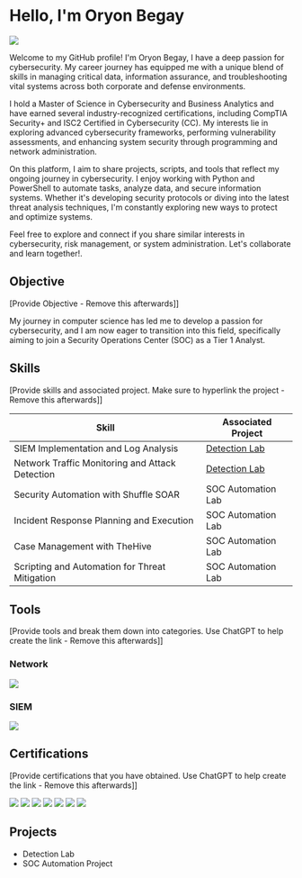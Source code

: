 # Hello, I'm Oryon Begay
<a href="https://www.linkedin.com/in/oryonbegay/"><img src="https://img.shields.io/badge/-LinkedIn-0072b1?&style=for-the-badge&logo=linkedin&logoColor=white" /></a>

Welcome to my GitHub profile! I'm Oryon Begay, I have a deep passion for cybersecurity. My career journey has equipped me with a unique blend of skills in managing critical data, information assurance, and troubleshooting vital systems across both corporate and defense environments.

I hold a Master of Science in Cybersecurity and Business Analytics and have earned several industry-recognized certifications, including CompTIA Security+ and ISC2 Certified in Cybersecurity (CC). My interests lie in exploring advanced cybersecurity frameworks, performing vulnerability assessments, and enhancing system security through programming and network administration.

On this platform, I aim to share projects, scripts, and tools that reflect my ongoing journey in cybersecurity. I enjoy working with Python and PowerShell to automate tasks, analyze data, and secure information systems. Whether it's developing security protocols or diving into the latest threat analysis techniques, I'm constantly exploring new ways to protect and optimize systems.

Feel free to explore and connect if you share similar interests in cybersecurity, risk management, or system administration. Let's collaborate and learn together!.

## Objective
[Provide Objective - Remove this afterwards]]

My journey in computer science has led me to develop a passion for cybersecurity, and I am now eager to transition into this field, specifically aiming to join a Security Operations Center (SOC) as a Tier 1 Analyst.

## Skills
[Provide skills and associated project. Make sure to hyperlink the project - Remove this afterwards]]

| Skill                                         | Associated Project         |
|-----------------------------------------------|----------------------------|
| SIEM Implementation and Log Analysis          | <a href="https://google.com">Detection Lab</a>|
| Network Traffic Monitoring and Attack Detection | <a href="https://google.com">Detection Lab</a>|
| Security Automation with Shuffle SOAR         | SOC Automation Lab|
| Incident Response Planning and Execution      | SOC Automation Lab|
| Case Management with TheHive                  | SOC Automation Lab|
| Scripting and Automation for Threat Mitigation | SOC Automation Lab|

## Tools
[Provide tools and break them down into categories. Use ChatGPT to help create the link - Remove this afterwards]]

### Network
<div>
    <img src="https://img.shields.io/badge/-Wireshark-1679A7?&style=for-the-badge&logo=Wireshark&logoColor=white" />
    
</div>


### SIEM
<div>
    <img src="https://img.shields.io/badge/-Microsoft_Sentinel-0078D4?&style=for-the-badge&logo=Microsoft&logoColor=white" />
    

## Certifications
[Provide certifications that you have obtained. Use ChatGPT to help create the link - Remove this afterwards]]
<div>
<img src="https://img.shields.io/badge/-Security%2B-FF0000?&style=for-the-badge&logo=CompTIA&logoColor=white" />
<img src="https://img.shields.io/badge/-Certified%20in%20Cybersecurity-007ACC?style=for-the-badge&logo=ISC2&logoColor=white" />
<img src="https://img.shields.io/badge/GRC%20Certify-GRCP-FF5733?style=for-the-badge&logo=GRCP&logoColor=white" />
<img src="https://img.shields.io/badge/GRC%20Certify-GRCA-FF5733?style=for-the-badge&logo=GRCA&logoColor=white" />
<img src="https://img.shields.io/badge/Cyber%20Security%20GRC-Mastery%20Certified-4CAF50?style=for-the-badge&logo=GRC&logoColor=white" />
<img src="https://img.shields.io/badge/Google-IT_Support_Certified-4285F4?style=for-the-badge&logo=Google&logoColor=white" />
<img src="https://img.shields.io/badge/Google-Cybersecurity_Professional_Certified-4285F4?style=for-the-badge&logo=Google&logoColor=white" />






</div>

## Projects
- Detection Lab
- SOC Automation Project
